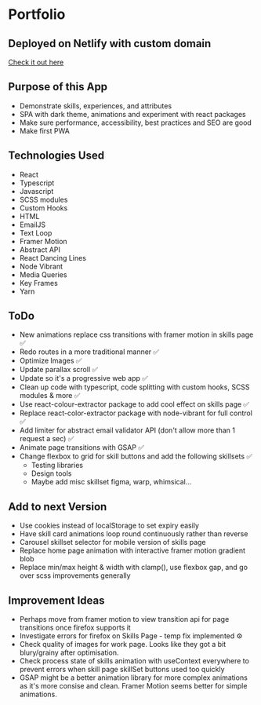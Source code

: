 # Portfolio

## Deployed on Netlify with custom domain

[Check it out here](https://www.tim-angus.com/)

## Purpose of this App

- Demonstrate skills, experiences, and attributes
- SPA with dark theme, animations and experiment with react packages
- Make sure performance, accessibility, best practices and SEO are good
- Make first PWA

## Technologies Used

- React
- Typescript
- Javascript
- SCSS modules
- Custom Hooks
- HTML
- EmailJS
- Text Loop
- Framer Motion
- Abstract API
- React Dancing Lines
- Node Vibrant
- Media Queries
- Key Frames
- Yarn

## ToDo

- New animations replace css transitions with framer motion in skills page ✅
- Redo routes in a more traditional manner ✅
- Optimize Images ✅
- Update parallax scroll ✅
- Update so it's a progressive web app ✅
- Clean up code with typescript, code splitting with custom hooks, SCSS modules & more ✅
- Use react-colour-extractor package to add cool effect on skills page ✅
- Replace react-color-extractor package with node-vibrant for full control ✅
- Add limiter for abstract email validator API (don't allow more than 1 request a sec) ✅
- Animate page transitions with GSAP ✅
- Change flexbox to grid for skill buttons and add the following skillsets ✅
  - Testing libraries
  - Design tools
  - Maybe add misc skillset figma, warp, whimsical...

## Add to next Version

- Use cookies instead of localStorage to set expiry easily
- Have skill card animations loop round continuously rather than reverse
- Carousel skillset selector for mobile version of skills page
- Replace home page animation with interactive framer motion gradient blob
- Replace min/max height & width with clamp(), use flexbox gap, and go over scss improvements generally  

## Improvement Ideas

- Perhaps move from framer motion to view transition api for page transitions once firefox supports it
- Investigate errors for firefox on Skills Page - temp fix implemented ⚙️
- Check quality of images for work page. Looks like they got a bit blury/grainy after optimisation.
- Check process state of skills animation with useContext everywhere to prevent errors when skill page skillSet buttons used too quickly
- GSAP might be a better animation library for more complex animations as it's more consise and clean. Framer Motion seems better for simple animations.

